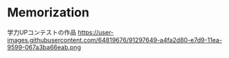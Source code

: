 # Memorization
学力UPコンテストの作品
https://user-images.githubusercontent.com/64819676/91297649-a4fa2d80-e7d9-11ea-9599-067a3ba66eab.png
